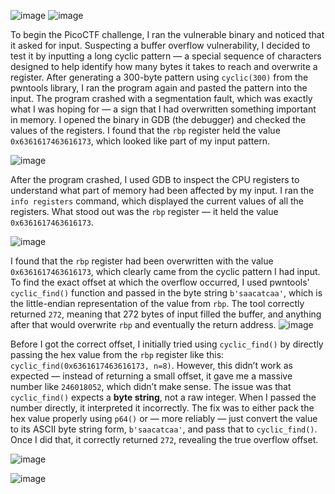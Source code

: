 ![image](https://github.com/user-attachments/assets/7fe52968-6b17-4da1-bcdd-d3acc4e7c82c)
![image](https://github.com/user-attachments/assets/6e5d249f-5408-4257-b1fc-17ebd49e1c95)




To begin the PicoCTF challenge, I ran the vulnerable binary and noticed that it asked for input. Suspecting a buffer overflow vulnerability, I decided to test it by inputting a long cyclic pattern — a special sequence of characters designed to help identify how many bytes it takes to reach and overwrite a register. After generating a 300-byte pattern using `cyclic(300)` from the pwntools library, I ran the program again and pasted the pattern into the input. The program crashed with a segmentation fault, which was exactly what I was hoping for — a sign that I had overwritten something important in memory. I opened the binary in GDB (the debugger) and checked the values of the registers. I found that the `rbp` register held the value `0x6361617463616173`, which looked like part of my input pattern.




![image](https://github.com/user-attachments/assets/d262cc89-3dae-4cf4-a217-5a9d34601949)



After the program crashed, I used GDB to inspect the CPU registers to understand what part of memory had been affected by my input. I ran the `info registers` command, which displayed the current values of all the registers. What stood out was the `rbp` register — it held the value `0x6361617463616173`. 

![image](https://github.com/user-attachments/assets/7958e37d-67b3-4249-89f3-3ebdd3de2c0c)



I found that the `rbp` register had been overwritten with the value `0x6361617463616173`, which clearly came from the cyclic pattern I had input. To find the exact offset at which the overflow occurred, I used pwntools' `cyclic_find()` function and passed in the byte string `b'saacatcaa'`, which is the little-endian representation of the value from `rbp`. The tool correctly returned `272`, meaning that 272 bytes of input filled the buffer, and anything after that would overwrite `rbp` and eventually the return address.
![image](https://github.com/user-attachments/assets/31f98005-8a53-4ffd-8f11-a2bd299a0560)



Before I got the correct offset, I initially tried using `cyclic_find()` by directly passing the hex value from the `rbp` register like this: `cyclic_find(0x6361617463616173, n=8)`. However, this didn’t work as expected — instead of returning a small offset, it gave me a massive number like `246018052`, which didn’t make sense. The issue was that `cyclic_find()` expects a **byte string**, not a raw integer. When I passed the number directly, it interpreted it incorrectly. The fix was to either pack the hex value properly using `p64()` or — more reliably — just convert the value to its ASCII byte string form, `b'saacatcaa'`, and pass that to `cyclic_find()`. Once I did that, it correctly returned `272`, revealing the true overflow offset.

![image](https://github.com/user-attachments/assets/1a3553d8-5786-44d9-b34a-67e47ebf5080)

![image](https://github.com/user-attachments/assets/3965a2ed-2469-46c7-a25d-60e32d03632f)




